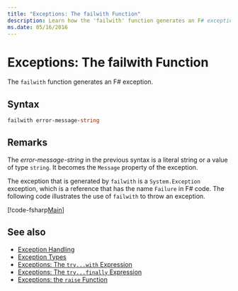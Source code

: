 ```yaml
---
title: "Exceptions: The failwith Function"
description: Learn how the 'failwith' function generates an F# exception.
ms.date: 05/16/2016
---
```

# Exceptions: The failwith Function

The `failwith` function generates an F# exception.

## Syntax

```fsharp
failwith error-message-string
```

## Remarks

The *error-message-string* in the previous syntax is a literal string or a value of type `string`. It becomes the `Message` property of the exception.

The exception that is generated by `failwith` is a `System.Exception` exception, which is a reference that has the name `Failure` in F# code. The following code illustrates the use of `failwith` to throw an exception.

[!code-fsharp[Main](../../../../samples/snippets/fsharp/lang-ref-2/snippet6001.fs)]

## See also

- [Exception Handling](index.md)
- [Exception Types](exception-types.md)
- [Exceptions: The `try...with` Expression](the-try-with-expression.md)
- [Exceptions: The `try...finally` Expression](the-try-finally-expression.md)
- [Exceptions: the `raise` Function](the-raise-function.md)
